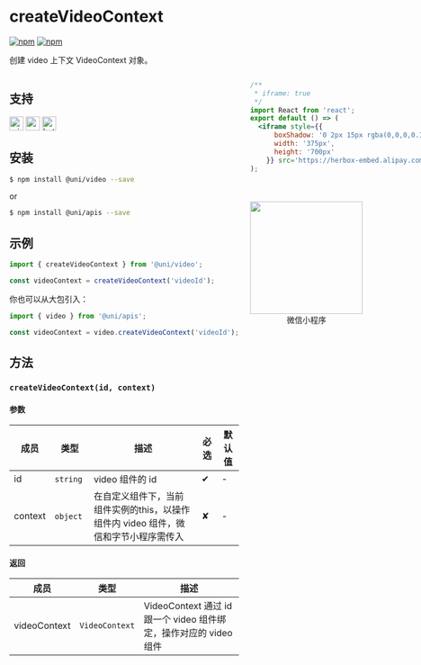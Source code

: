 # createVideoContext 

[![npm](https://img.shields.io/npm/v/@uni/apis.svg)](https://www.npmjs.com/package/@uni/apis) [![npm](https://img.shields.io/npm/v/@uni/video.svg)](https://www.npmjs.com/package/@uni/video)

创建 video 上下文 VideoContext 对象。

<div style="display: flex;flex-direction: row;justify-content: space-between;">
<div style="margin-right: 20px;">

## 支持

<img alt="miniApp" src="https://gw.alicdn.com/tfs/TB1bBpmbRCw3KVjSZFuXXcAOpXa-200-200.svg" width="25px" height="25px" title="阿里小程序" /> <img alt="wechatMiniprogram" src="https://img.alicdn.com/tfs/TB1slcYdxv1gK0jSZFFXXb0sXXa-200-200.svg" width="25px" height="25px" title="微信小程序"> <img alt="bytedanceMicroApp" src="https://gw.alicdn.com/tfs/TB1jFtVzO_1gK0jSZFqXXcpaXXa-200-200.svg" width="25px" height="25px" title="字节跳动小程序">

## 安装

```bash
$ npm install @uni/video --save
```
or
```bash
$ npm install @uni/apis --save
```
## 示例

```javascript
import { createVideoContext } from '@uni/video';

const videoContext = createVideoContext('videoId');

```

你也可以从大包引入：
```js
import { video } from '@uni/apis';

const videoContext = video.createVideoContext('videoId');

```

## 方法

### `createVideoContext(id, context)`

#### 参数

| 成员 | 类型 | 描述 | 必选 | 默认值 |
| --- | --- | --- | --- | --- |
| id | `string`  | video 组件的 id | ✔ |  - |
| context | `object`  | 在自定义组件下，当前组件实例的this，以操作组件内 video 组件，微信和字节小程序需传入 | ✘ | - |

#### 返回

| 成员 | 类型 | 描述 |
| --- | --- | --- |
| videoContext | `VideoContext` | VideoContext 通过 id 跟一个 video 组件绑定，操作对应的 video 组件 |

</div>
<div>

```jsx | inline
/**
 * iframe: true
 */
import React from 'react';
export default () => (
  <iframe style={{
      boxShadow: '0 2px 15px rgba(0,0,0,0.1)',
      width: '375px',
      height: '700px'
    }} src='https://herbox-embed.alipay.com/p/uni/uni?previewZoom=100&view=preview&defaultPage=pages/image/index&topSlider=false'></iframe>
);
```

<div style="display: flex;margin-top: 50px;">
  <div>
    <img src="https://img.alicdn.com/imgextra/i4/O1CN01ZAWX1f1ok2kTcnO30_!!6000000005262-0-tps-666-650.jpg" width="200" height="200" />
    <div style="text-align: center;">微信小程序</div>
  </div>
</div>

</div>
</div>
